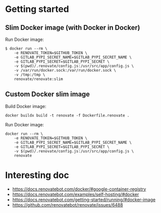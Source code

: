 # Getting started

## Slim Docker image (with Docker in Docker)

Run Docker image:
```shell
$ docker run --rm \
    -e RENOVATE_TOKEN=$GITHUB_TOKEN \
    -e GITLAB_PYPI_SECRET_NAME=$GITLAB_PYPI_SECRET_NAME \
    -e GITLAB_PYPI_SECRET=$GITLAB_PYPI_SECRET \
    -v $(pwd)/.renovate/config.js:/usr/src/app/config.js \
    -v /var/run/docker.sock:/var/run/docker.sock \
    -v /tmp:/tmp \
    renovate/renovate:slim
```

## Custom Docker slim image

Build Docker image:
```shell
docker buildx build -t renovate -f Dockerfile.renovate .
```

Run Docker image:
```shell
docker run --rm \
    -e RENOVATE_TOKEN=$GITHUB_TOKEN \
    -e GITLAB_PYPI_SECRET_NAME=$GITLAB_PYPI_SECRET_NAME \
    -e GITLAB_PYPI_SECRET=$GITLAB_PYPI_SECRET \
    -v $(pwd)/.renovate/config.js:/usr/src/app/config.js \
    renovate
```

# Interesting doc

- https://docs.renovatebot.com/docker/#google-container-registry
- https://docs.renovatebot.com/examples/self-hosting/#docker
- https://docs.renovatebot.com/getting-started/running/#docker-image
- https://github.com/renovatebot/renovate/issues/6488
